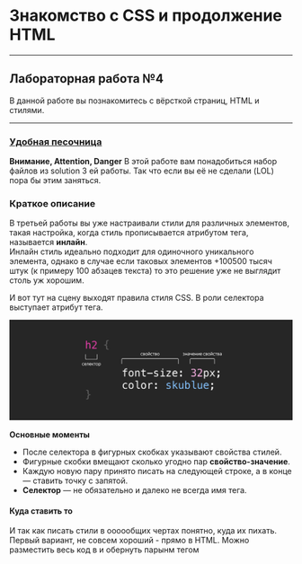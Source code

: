 # Знакомство с CSS и продолжение HTML
___________________________________________________
## Лабораторная работа №4
В данной работе вы познакомитесь с вёрсткой страниц, HTML и стилями.
___________________________________________________
### [Удобная песочница](https://developer.mozilla.org/ru/play)

**Внимание, Attention, Danger**
В этой работе вам понадобиться набор файлов из solution 3 ей работы. Так что если вы её не сделали (LOL) пора бы этим заняться.

### Краткое описание
В третьей работы вы уже настраивали стили для различных элементов, такая настройка, когда стиль прописывается атрибутом тега, называется **инлайн**.  
Инлайн стиль идеально подходит для одиночного уникального элемента, однако в случае если таковых элементов +100500 тысяч штук (к примеру 100 абзацев текста) то это решение уже не выглядит столь уж хорошим.

И вот тут на сцену выходят правила стиля CSS. В роли селектора выступает атрибут тега.

<img src="imgs/selector.png" alt="selector" width="800"/>

**Основные моменты**
- После селектора в фигурных скобках указывают свойства стилей.
- Фигурные скобки вмещают сколько угодно пар **свойство-значение**.
- Каждую новую пару принято писать на следующей строке, а в конце — ставить точку с запятой.
- **Селектор** — не обязательно и далеко не всегда имя тега.

#### Куда ставить то
И так как писать стили в оооообщих чертах понятно, куда их пихать.
Первый вариант, не совсем хороший - прямо в HTML. Можно разместить весь код в <head> и обернуть парынм тегом <style>.
Второй вариант (светлая сторона силы) - перенести всё в файл CSS.
**Мы опробуем оба варианта**
___________________________________________________
#### 1. ЭЭЭЭксперименты
1. Добавьте парные теги `<style>` в `head` **html** файла после всех остальных ссылок и разместите там правила стиля для заголовка `h1`, а из самого заголовка всё удалите.
2. Проделайте ту же операцию с заголовками второго уровня.
3. Отлично, правда html потихоньку превращается в чудовище Франкенштейна. Давайте создадим отдельный файл **style.css** и перенесём туда всё из тега **<style>**. Сам тег и его содержимое можно удалить из html.
4. А теперь давайте подключим стили! Добавьте ссылку на файл со стилями в head вашего html
```html
<head>
  <!-- здесь что-то про кодировку, заголовок, фавиконку -->
  <link rel="stylesheet" href="style.css">
</head> 
```
5. Добавьте свойство для `body` сделайте минимальную ширину равной 850 пикселей
6. Доведём дело до конца на нашем пути разделения ответственности. Создайте правило для тега img и перенесите туда свойство тега img c шириной в 210 пикселей.
7. Немного самостоятельности вам в карму. Добавьте нужные нам шрифты: заголовки первого уровня - `William, serif`, заголовки второго уровня и абзацы - `Inter, sans-serif`
Если всё выглядит также как было, то вы молодец, теперь все стили находятся в отдельном файле.

#### 2. Блоки
Зачастую веб страница и разделяется на блоки (как во внешнем виде, так и в технической реализации).
Как пример ваша стена ВКонтате, Facebook, Ozon и т.д. В подавляющем большинстве на всех страницах можно увидеть отдельные **div** блоки в которые упакована определённая информация
можно увидеть отдельные блоки. Про [div](https://developer.mozilla.org/ru/docs/Web/HTML/Element/div)  
![alt](imgs/blocks_example.jpg)
Все страницы складываются из блоков, что также позволяет управлять стилями внутри блоков более гибко.

1. И так у нас есть задача, давайте создадим квадратную форму и цветную обложку для нашего альбома. Поместитм в неё все написанные элементы и разберёмся со стилями
Скопируйте всё, что написано между тегами `<body></body>`, а затем удалите. Создайте парный тег `<div></div>` и вложите в него всё скопированное.
2. В файле **style.css** задайте элементу `<div>` фоновый цвет. В качестве значения неплохо подойдёт `deepskyblue`.
3. Задайте ширину и высоту div блока равные 500pх, обратите внимание на изменения. До изменения ширины и высоты она определялась размерами родительского блока, т.е. блока в который был вложен **div**

#### 3. Отступы
Как видите у текста появились, какие-то пустоты и произвольные отступы. Эй откуда это? Мы так не договаривались.  
На самом деле браузер сам назначил элементы отступов, это поведение по умолчанию. Однако отступы можно настроить чем мы и займёмся [про отступы](https://developer.mozilla.org/en-US/docs/Web/CSS/margin)

<img src="imgs/margin_example.png" alt="margin" width="800"/>

1. Сократите до минимума расстояние между заголовками `<h1>` и `<h2>`, и между параграфами. 
Обнулите нижний отступ для селектора `h1` и верхний для селектора `h2`. Для селектора `p` обнулите и нижний, и верхний отступы.
2. Очистим пространство: описание плейлиста перенесём под обложку. Вынесите элементы `p` из `div` и поместите сразу за ним.
3. Разместите название и картинку альбома по центру для этого надо добавить одно свойство в `div` [тык](https://developer.mozilla.org/en-US/docs/Web/CSS/text-align)
Обратите внимание, что вы задали свойство для одного элемента, а применилось оно ко всем.
4. Разберёмся с верхним отступом элемента `h1`. Тут есть проблема, `margin-top` первого дочернего элемента будет отодвигать не элемент от верхней границы родителя, а самого родителя от вышестоящего элемента.
Вместо того чтобы делать отступ наружу, отступим от границы элемента `h1` внутрь. Для элемента `h1` обнулите `margin-top` и назначьте `padding-top` со значением `45px`.
5. Установите для `h2` нижний внешний отступ размером 35px. Так гораздо более предсказуемое поведение чем загадочный отступ по умолчанию.

#### Сверим часы, если вы всё сделали верно то перед вами должна быть такая картинка  

![solution_example_1](imgs/solution_example_1.jpg)

Если это не так, поколдуйте над стилями или помучайте своего преподавателя.

#### 4. Продолжаем
Обложке не хватает подписи с годом и автором плейлиста. После кода изображения в HTML-файл добавьте элемент `<h3></h3>`. 
Добавьте год, допустим, 2023, и псевдоним автора, например, **Veresk V.**

1. Настройте стили для подписи, создайте правило стиля для `h3` и затем:
- установите шрифт `'Inter', sans-serif`
- размер шрифта: `16px`
- текст должен быть `uppercase`
- расстояние между строчками текста `18px`
- насыщенность (толщина) шрифта `normal`
- отступы `0`

2. Сделайте первый заголовок нормальным по толщине.
3. Отодвиньте подпись от изображения: добавьте селектору `img` свойство `margin-bottom` со значением `80px`.
4. Сделайте цвет текста элементов h1 h2 и h3 белым.
5. Давайте разместим нашу обложку по центру страницы, для этого нам понадобиться отступ `margin: 0 auto 20px;` добавьте это правило для `div`
6. Последний штрих, центровка подписи, добавьте `<p>` соответствующий `text-align`